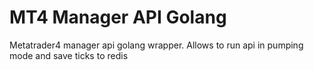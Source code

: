 # MT4 Manager API Golang
Metatrader4 manager api golang wrapper. Allows to run api in pumping mode and save ticks to redis